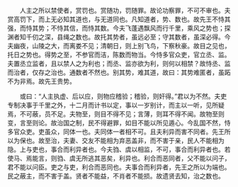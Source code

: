 　　人主之所以禁使者，赏罚也。赏随功，罚随罪。故论功察罪，不可不审也。夫赏高罚下，而上无必知其道也，与无道同也。凡知道者，势、数也。故先王不恃其强，而恃其势；不恃其信，而恃其数。今夫飞蓬遇飘风而行千里，乘风之势也；探渊者知千仞之深，县绳之数也。故托其势者，虽远必至；守其数者，虽深必得。今夫幽夜，山陵之大，而离娄不见；清朝日，则上别飞鸟，下察秋豪。故目之见也，托日之势也。得势之至，不参官而洁，陈数而物当。今恃多官众吏，官立丞、监。夫置丞立监者，且以禁人之为利也；而丞、监亦欲为利，则何以相禁？故恃丞、监而治者，仅存之治也。通数者不然也。别其势，难其道，故曰：其势难匿者，虽跖不为非焉。故先王贵势。

　　或曰：“人主执虚、后以应，则物应稽验；稽验，则奸得。”君以为不然。夫吏专制决事于千里之外，十二月而计书以定，事以一岁别计，而主以一听，见所疑焉，不可蔽，员不足。夫物至，则目不得不见；言薄，则耳不得不闻。故物至则变，言至则论。故治国之制，民不得避罪，如目不能以所见遁心。今乱国不然，恃多官众吏。吏虽众，同体一也。夫同体一者相不可。且夫利异而害不同者。先王所以为保也。故至治，夫妻、交友不能相为弃恶盖非，而不害于亲，民人不能相为隐。上与吏也，事合而利异者也。今夫驺、虞以相监，不可，事合而利异者也。若使马、焉能言，则驺、虞无所逃其恶矣，利异也。利合而恶同者，父不能以问子，君不能以问臣。吏之与吏，利合而恶同也。夫事合而利异者，先王之所以为端也。民之蔽主，而不害于盖。贤者不能益，不肖者不能损。故遗贤去知，治之数也。
